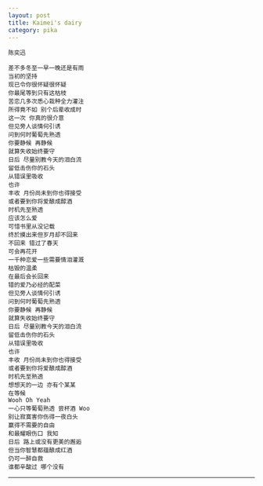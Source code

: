 ```yaml
---
layout: post
title: Kaimei's dairy
category: pika
---
```

	陈奕迅

	差不多冬至一早一晚还是有雨
	当初的坚持
	现已令你很怀疑很怀疑
	你最尾等到只有这枯枝
	苦恋几多次悉心栽种全力灌注
	所得竟不如 别个后辈收成时
	这一次 你真的很介意
	但见旁人谈情何引诱
	问到何时葡萄先熟透
	你要静候 再静候
	就算失收始终要守
	日后 尽量别教今天的泪白流
	留低击伤你的石头
	从错误里吸收
	也许
	丰收 月份尚未到你也得接受
	或者要到你将爱酿成醇酒
	时机先至熟透
	应该怎么爱
	可惜书里从没记载
	终於摸出来但岁月却不回来
	不回来 错过了春天
	可会再花开
	一千种恋爱一些需要情泪灌溉
	枯毁的温柔
	在最后会长回来
	错的爱乃必经的配菜
	但见旁人谈情何引诱
	问到何时葡萄先熟透
	你要静候 再静候
	就算失收始终要守
	日后 尽量别教今天的泪白流
	留低击伤你的石头
	从错误里吸收
	也许
	丰收 月份尚未到你也得接受
	或者要到你将爱酿成醇酒
	时机先至熟透
	想想天的一边 亦有个某某
	在等候
	Wooh Oh Yeah	
	一心只等葡萄熟透 尝杯酒 Woo
	别让寂寞害你伤得一夜白头
	赢得不需要的自由
	和最耀眼伤口 我知
	日后 路上或没有更美的邂逅
	但当你智慧都蕴酿成红酒
	仍可一醉自救
	谁都辛酸过 哪个没有

---
